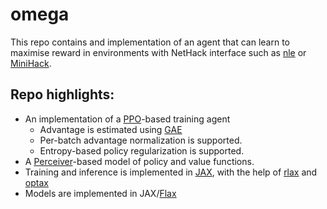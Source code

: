# omega
This repo contains and implementation of an agent that can learn to maximise reward in environments with NetHack interface such as [nle](https://github.com/facebookresearch/nle) or [MiniHack](https://github.com/facebookresearch/minihack).

## Repo highlights:
* An implementation of a [PPO](https://arxiv.org/abs/1707.06347)-based training agent
  * Advantage is estimated using [GAE](https://arxiv.org/abs/1506.02438)
  * Per-batch advantage normalization is supported.
  * Entropy-based policy regularization is supported.
* A [Perceiver](http://dpmd.ai/perceiver)-based model of policy and value functions.
* Training and inference is implemented in [JAX](https://github.com/google/jax), with the help of [rlax](https://github.com/deepmind/rlax) and [optax](https://github.com/deepmind/optax)
* Models are implemented in JAX/[Flax](https://github.com/google/flax)
